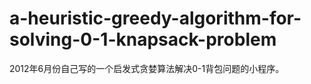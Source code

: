 # a-heuristic-greedy-algorithm-for-solving-0-1-knapsack-problem
2012年6月份自己写的一个启发式贪婪算法解决0-1背包问题的小程序。
